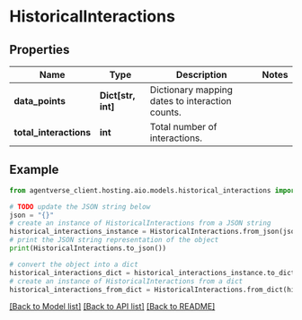 # HistoricalInteractions


## Properties

Name | Type | Description | Notes
------------ | ------------- | ------------- | -------------
**data_points** | **Dict[str, int]** | Dictionary mapping dates to interaction counts. | 
**total_interactions** | **int** | Total number of interactions. | 

## Example

```python
from agentverse_client.hosting.aio.models.historical_interactions import HistoricalInteractions

# TODO update the JSON string below
json = "{}"
# create an instance of HistoricalInteractions from a JSON string
historical_interactions_instance = HistoricalInteractions.from_json(json)
# print the JSON string representation of the object
print(HistoricalInteractions.to_json())

# convert the object into a dict
historical_interactions_dict = historical_interactions_instance.to_dict()
# create an instance of HistoricalInteractions from a dict
historical_interactions_from_dict = HistoricalInteractions.from_dict(historical_interactions_dict)
```
[[Back to Model list]](../README.md#documentation-for-models) [[Back to API list]](../README.md#documentation-for-api-endpoints) [[Back to README]](../README.md)


